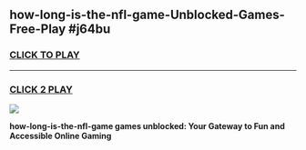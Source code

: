 
## how-long-is-the-nfl-game-Unblocked-Games-Free-Play #j64bu
<h3>
<a href="https://us.freeplayer.one?title=how-long-is-the-nfl-game&ref=9M">CLICK TO PLAY</a></h3>
<hr>

<h3>
<a href="https://us.freeplayer.one?title=how-long-is-the-nfl-game&ref=9M">CLICK 2 PLAY</a>
  
</h3>

<a href="https://us.freeplayer.one?title=how-long-is-the-nfl-game&ref=9M"><img src="https://clearcache.store/games.png"></a>


**how-long-is-the-nfl-game games unblocked: Your Gateway to Fun and Accessible Online Gaming**
